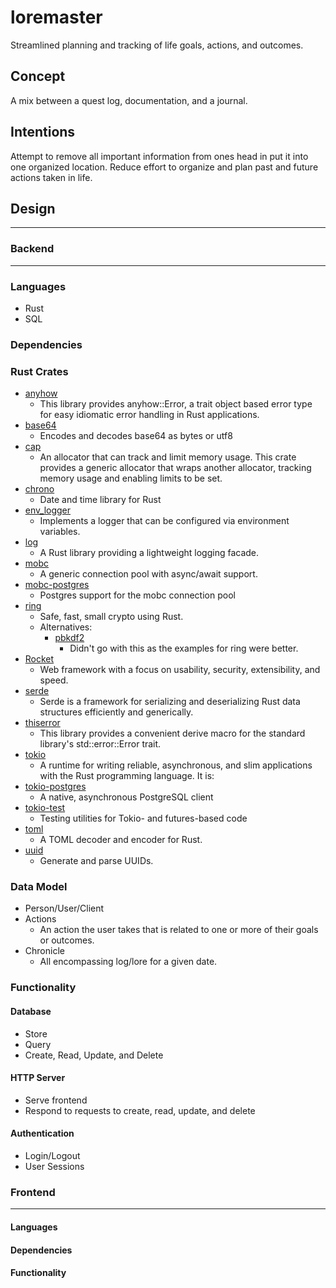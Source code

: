# loremaster

Streamlined planning and tracking of life goals, actions, and outcomes.

## Concept
A mix between a quest log, documentation, and a journal.

## Intentions
Attempt to remove all important information from ones head in put it into one organized location.
Reduce effort to organize and plan past and future actions taken in life.  


## Design

---
### Backend
---
### Languages

- Rust
- SQL  

### Dependencies 

### Rust Crates
- [anyhow](https://crates.io/crates/anyhow)
  - This library provides anyhow::Error, a trait object based error type for easy idiomatic error handling in Rust applications.
- [base64](https://crates.io/crates/base64)
  - Encodes and decodes base64 as bytes or utf8
- [cap](https://crates.io/crates/cap)
  - An allocator that can track and limit memory usage. This crate provides a generic allocator that wraps another allocator, tracking memory usage and enabling limits to be set. 
- [chrono](https://crates.io/crates/chrono)
  - Date and time library for Rust
- [env_logger](https://crates.io/crates/env_logger)
  - Implements a logger that can be configured via environment variables.
- [log](https://crates.io/crates/log)
  - A Rust library providing a lightweight logging facade.
- [mobc](https://crates.io/crates/mobc)
  - A generic connection pool with async/await support.
- [mobc-postgres](https://crates.io/crates/mobc-postgres)
  - Postgres support for the mobc connection pool
- [ring](https://crates.io/crates/ring)
  - Safe, fast, small crypto using Rust.
  - Alternatives:
    - [pbkdf2](https://crates.io/crates/pbkdf2) 
      - Didn't go with this as the examples for ring were better.
- [Rocket](https://crates.io/crates/rocket)
  - Web framework with a focus on usability, security, extensibility, and speed. 
- [serde](https://crates.io/crates/serde)
  - Serde is a framework for serializing and deserializing Rust data structures efficiently and generically.
- [thiserror](https://crates.io/crates/thiserror)
  - This library provides a convenient derive macro for the standard library's std::error::Error trait.
- [tokio](https://crates.io/crates/tokio)
  - A runtime for writing reliable, asynchronous, and slim applications with the Rust programming language. It is:
- [tokio-postgres](https://crates.io/crates/tokio-postgres)
  - A native, asynchronous PostgreSQL client
- [tokio-test](https://crates.io/crates/tokio-test)
  - Testing utilities for Tokio- and futures-based code 
- [toml](https://crates.io/crates/toml)
  - A TOML decoder and encoder for Rust. 
- [uuid](https://crates.io/crates/uuid)
  - Generate and parse UUIDs.


### Data Model

- Person/User/Client
- Actions
   - An action the user takes that is related to one or more of their goals or outcomes.
- Chronicle
   - All encompassing log/lore for a given date.

### Functionality
 
#### Database

- Store
- Query
- Create, Read, Update, and Delete


#### HTTP Server

- Serve frontend 
- Respond to requests to create, read, update, and delete

#### Authentication

- Login/Logout
- User Sessions


### Frontend

---

#### Languages

#### Dependencies

#### Functionality
